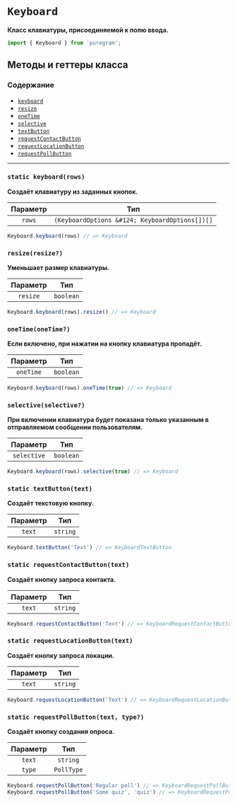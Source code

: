 # `Keyboard`

**Класс клавиатуры, присоединяемой к полю ввода.**

```js
import { Keyboard } from 'puregram';
```

## Методы и геттеры класса

### Содержание

* [`keyboard`](#static-keyboardrows)
* [`resize`](#resizeresize)
* [`oneTime`](#onetimeonetime)
* [`selective`](#selectiveselective)
* [`textButton`](#static-textbuttontext)
* [`requestContactButton`](#static-requestcontactbuttontext)
* [`requestLocationButton`](#static-requestlocationbuttontext)
* [`requestPollButton`](#static-requestpollbuttontext-type)

---

### `static keyboard(rows)`

**Создаёт клавиатуру из заданных кнопок.**

| Параметр |                      Тип                       |
| :------: | :--------------------------------------------: |
| `rows`   | `(KeyboardOptions &#124; KeyboardOptions[])[]` |

```ts
Keyboard.keyboard(rows) // => Keyboard
```

### `resize(resize?)`

**Уменьшает размер клавиатуры.**

| Параметр |    Тип    |
| :------: | :-------: |
| `resize` | `boolean` |

```ts
Keyboard.keyboard(rows).resize() // => Keyboard
```

### `oneTime(oneTime?)`

**Если включено, при нажатии на кнопку клавиатура пропадёт.**

| Параметр  |    Тип    |
| :-------: | :-------: |
| `oneTime` | `boolean` |

```ts
Keyboard.keyboard(rows).oneTime(true) // => Keyboard
```

### `selective(selective?)`

**При включении клавиатура будет показана только указанным в отправляемом сообщении пользователям.**

|  Параметр   |    Тип    |
| :---------: | :-------: |
| `selective` | `boolean` |

```ts
Keyboard.keyboard(rows).selective(true) // => Keyboard
```

### `static textButton(text)`

**Создаёт текстовую кнопку.**

| Параметр |   Тип    |
| :------: | :------: |
| `text`   | `string` |

```ts
Keyboard.textButton('Text') // => KeyboardTextButton
```

### `static requestContactButton(text)`

**Создаёт кнопку запроса контакта.**

| Параметр |   Тип    |
| :------: | :------: |
| `text`   | `string` |

```ts
Keyboard.requestContactButton('Text') // => KeyboardRequestContactButton
```

### `static requestLocationButton(text)`

**Создаёт кнопку запроса локации.**

| Параметр |   Тип    |
| :------: | :------: |
| `text`   | `string` |

```ts
Keyboard.requestLocationButton('Text') // => KeyboardRequestLocationButton
```

### `static requestPollButton(text, type?)`

**Создаёт кнопку создания опроса.**

| Параметр |    Тип     |
| :------: | :--------: |
| `text`   | `string`   |
| `type`   | `PollType` |

```ts
Keyboard.requestPollButton('Regular poll') // => KeyboardRequestPollButton
Keyboard.requestPollButton('Some quiz', 'quiz') // => KeyboardRequestPollButton
```